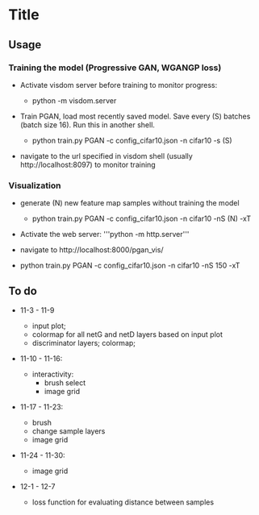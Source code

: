 # Title

## Usage
### Training the model (Progressive GAN, WGANGP loss)
- Activate visdom server before training to monitor progress:
    - python -m visdom.server
    
- Train PGAN, load most recently saved model. Save every (S) batches (batch size 16). Run this in another shell.
    - python train.py PGAN -c config_cifar10.json -n cifar10 -s (S)

- navigate to the url specified in visdom shell (usually http://localhost:8097) to monitor training

### Visualization
- generate (N) new feature map samples without training the model
    - python train.py PGAN -c config_cifar10.json -n cifar10 -nS (N) -xT
- Activate the web server: '''python -m http.server'''
- navigate to http://localhost:8000/pgan_vis/

- python train.py PGAN -c config_cifar10.json -n cifar10 -nS 150 -xT
## To do
- 11-3 - 11-9
    - input plot; 
    - colormap for all netG and netD layers based on input plot
    - discriminator layers; colormap;

- 11-10 - 11-16:
    - interactivity:
        - brush select
        - image grid

- 11-17 - 11-23:
    - brush
    - change sample layers 
    - image grid

- 11-24 - 11-30:
    - image grid

- 12-1 - 12-7

    - loss function for evaluating distance between samples

